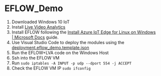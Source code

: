 # EFLOW_Demo

1. Downloaded Windows 10 IoT
2. Install [Live Video Analytics](https://docs.microsoft.com/en-us/azure/media-services/live-video-analytics-edge/get-started-detect-motion-emit-events-quickstart)
3. Install EFLOW following the [Install Azure IoT Edge for Linux on Windows | Microsoft Docs](https://docs.microsoft.com/en-us/azure/iot-edge/how-to-install-iot-edge-on-windows?view=iotedge-2018-06&tabs=windowsadmincenter) guide.
4. Use Visual Studio Code to deploy the modules using the [deployment.eflow_demo.template.json](./deployment.eflow_demo.template.json)
5. Run the EFLOW+LVA code on the Windows Host
6. Ssh into the EFLOW VM 
7. Run `sudo iptables -A INPUT -p udp --dport 554 -j ACCEPT`
8. Check the EFLOW VM IP `sudo ifconfig`
